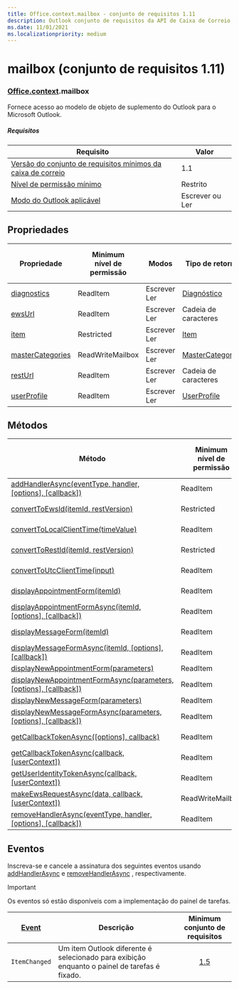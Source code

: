 ```yaml
---
title: Office.context.mailbox - conjunto de requisitos 1.11
description: Outlook conjunto de requisitos da API de Caixa de Correio 1.11 do modelo de objeto mailbox.
ms.date: 11/01/2021
ms.localizationpriority: medium
---
```


# <a name="mailbox-requirement-set-111"></a>mailbox (conjunto de requisitos 1.11)

### <a name="officecontextmailbox"></a>[Office](office.md)[.context](office.context.md).mailbox

Fornece acesso ao modelo de objeto de suplemento do Outlook para o Microsoft Outlook.

##### <a name="requirements"></a>Requisitos

|Requisito| Valor|
|---|---|
|[Versão do conjunto de requisitos mínimos da caixa de correio](../../requirement-sets/outlook-api-requirement-sets.md)| 1.1|
|[Nível de permissão mínimo](../../../outlook/understanding-outlook-add-in-permissions.md)| Restrito|
|[Modo do Outlook aplicável](../../../outlook/outlook-add-ins-overview.md#extension-points)| Escrever ou Ler|

## <a name="properties"></a>Propriedades

| Propriedade | Minimum<br>nível de permissão | Modos | Tipo de retorno | Minimum<br>conjunto de requisitos |
|---|---|---|---|:---:|
| [diagnostics](/javascript/api/outlook/office.mailbox?view=outlook-js-1.11&preserve-view=true#outlook-office-mailbox-diagnostics-member) | ReadItem | Escrever<br>Ler | [Diagnóstico](/javascript/api/outlook/office.diagnostics?view=outlook-js-1.11&preserve-view=true) | [1.1](../requirement-set-1.1/outlook-requirement-set-1.1.md) |
| [ewsUrl](/javascript/api/outlook/office.mailbox?view=outlook-js-1.11&preserve-view=true#outlook-office-mailbox-ewsurl-member) | ReadItem | Escrever<br>Ler | Cadeia de caracteres | [1.1](../requirement-set-1.1/outlook-requirement-set-1.1.md) |
| [item](office.context.mailbox.item.md) | Restricted | Escrever<br>Ler | [Item](/javascript/api/outlook/office.item?view=outlook-js-1.11&preserve-view=true) | [1.1](../requirement-set-1.1/outlook-requirement-set-1.1.md) |
| [masterCategories](/javascript/api/outlook/office.mailbox?view=outlook-js-1.11&preserve-view=true#outlook-office-mailbox-mastercategories-member) | ReadWriteMailbox | Escrever<br>Ler | [MasterCategories](/javascript/api/outlook/office.mastercategories?view=outlook-js-1.11&preserve-view=true) | [1.8](../requirement-set-1.8/outlook-requirement-set-1.8.md) |
| [restUrl](/javascript/api/outlook/office.mailbox?view=outlook-js-1.11&preserve-view=true#outlook-office-mailbox-resturl-member) | ReadItem | Escrever<br>Ler | Cadeia de caracteres | [1.5](../requirement-set-1.5/outlook-requirement-set-1.5.md) |
| [userProfile](/javascript/api/outlook/office.mailbox?view=outlook-js-1.11&preserve-view=true#outlook-office-mailbox-userprofile-member) | ReadItem | Escrever<br>Ler | [UserProfile](/javascript/api/outlook/office.userprofile?view=outlook-js-1.11&preserve-view=true) | [1.1](../requirement-set-1.1/outlook-requirement-set-1.1.md) |

## <a name="methods"></a>Métodos

| Método | Minimum<br>nível de permissão | Modos | Minimum<br>conjunto de requisitos |
|---|---|---|:---:|
| [addHandlerAsync(eventType, handler, [options], [callback])](/javascript/api/outlook/office.mailbox?view=outlook-js-1.11&preserve-view=true#outlook-office-mailbox-addhandlerasync-member(1)) | ReadItem | Escrever<br>Ler | [1.5](../requirement-set-1.5/outlook-requirement-set-1.5.md) |
| [convertToEwsId(itemId, restVersion)](/javascript/api/outlook/office.mailbox?view=outlook-js-1.11&preserve-view=true#outlook-office-mailbox-converttoewsid-member(1)) | Restricted | Escrever<br>Ler | [1.3](../requirement-set-1.3/outlook-requirement-set-1.3.md) |
| [convertToLocalClientTime(timeValue)](/javascript/api/outlook/office.mailbox?view=outlook-js-1.11&preserve-view=true#outlook-office-mailbox-converttolocalclienttime-member(1)) | ReadItem | Escrever<br>Ler | [1.1](../requirement-set-1.1/outlook-requirement-set-1.1.md) |
| [convertToRestId(itemId, restVersion)](/javascript/api/outlook/office.mailbox?view=outlook-js-1.11&preserve-view=true#outlook-office-mailbox-converttorestid-member(1)) | Restricted | Escrever<br>Ler | [1.3](../requirement-set-1.3/outlook-requirement-set-1.3.md) |
| [convertToUtcClientTime(input)](/javascript/api/outlook/office.mailbox?view=outlook-js-1.11&preserve-view=true#outlook-office-mailbox-converttoutcclienttime-member(1)) | ReadItem | Escrever<br>Ler | [1.1](../requirement-set-1.1/outlook-requirement-set-1.1.md) |
| [displayAppointmentForm(itemId)](/javascript/api/outlook/office.mailbox?view=outlook-js-1.11&preserve-view=true#outlook-office-mailbox-displayappointmentform-member(1)) | ReadItem | Escrever<br>Ler | [1.1](../requirement-set-1.1/outlook-requirement-set-1.1.md) |
| [displayAppointmentFormAsync(itemId, [options], [callback])](/javascript/api/outlook/office.mailbox?view=outlook-js-1.11&preserve-view=true#outlook-office-mailbox-displayappointmentformasync-member(1)) | ReadItem | Escrever<br>Ler | [1.9](../requirement-set-1.9/outlook-requirement-set-1.9.md) |
| [displayMessageForm(itemId)](/javascript/api/outlook/office.mailbox?view=outlook-js-1.11&preserve-view=true#outlook-office-mailbox-displaymessageform-member(1)) | ReadItem | Escrever<br>Ler | [1.1](../requirement-set-1.1/outlook-requirement-set-1.1.md) |
| [displayMessageFormAsync(itemId, [options], [callback])](/javascript/api/outlook/office.mailbox?view=outlook-js-1.11&preserve-view=true#outlook-office-mailbox-displaymessageformasync-member(1)) | ReadItem | Escrever<br>Ler | [1.9](../requirement-set-1.9/outlook-requirement-set-1.9.md) |
| [displayNewAppointmentForm(parameters)](/javascript/api/outlook/office.mailbox?view=outlook-js-1.11&preserve-view=true#outlook-office-mailbox-displaynewappointmentform-member(1)) | ReadItem | Ler | [1.1](../requirement-set-1.1/outlook-requirement-set-1.1.md) |
| [displayNewAppointmentFormAsync(parameters, [options], [callback])](/javascript/api/outlook/office.mailbox?view=outlook-js-1.11&preserve-view=true#outlook-office-mailbox-displaynewappointmentformasync-member(1)) | ReadItem | Ler | [1.9](../requirement-set-1.9/outlook-requirement-set-1.9.md) |
| [displayNewMessageForm(parameters)](/javascript/api/outlook/office.mailbox?view=outlook-js-1.11&preserve-view=true#outlook-office-mailbox-displaynewmessageform-member(1)) | ReadItem | Ler | [1.6](../requirement-set-1.6/outlook-requirement-set-1.6.md) |
| [displayNewMessageFormAsync(parameters, [options], [callback])](/javascript/api/outlook/office.mailbox?view=outlook-js-1.11&preserve-view=true#outlook-office-mailbox-displaynewmessageformasync-member(1)) | ReadItem | Ler | [1.9](../requirement-set-1.9/outlook-requirement-set-1.9.md) |
| [getCallbackTokenAsync([options], callback)](/javascript/api/outlook/office.mailbox?view=outlook-js-1.11&preserve-view=true#outlook-office-mailbox-getcallbacktokenasync-member(1)) | ReadItem | Escrever<br>Ler | [1.5](../requirement-set-1.5/outlook-requirement-set-1.5.md) |
| [getCallbackTokenAsync(callback, [userContext])](/javascript/api/outlook/office.mailbox?view=outlook-js-1.11&preserve-view=true#outlook-office-mailbox-getcallbacktokenasync-member(2)) | ReadItem | Escrever<br>Ler | [1.3](../requirement-set-1.3/outlook-requirement-set-1.3.md)<br>[1.1](../requirement-set-1.1/outlook-requirement-set-1.1.md) |
| [getUserIdentityTokenAsync(callback, [userContext])](/javascript/api/outlook/office.mailbox?view=outlook-js-1.11&preserve-view=true#outlook-office-mailbox-getuseridentitytokenasync-member(1)) | ReadItem | Escrever<br>Ler | [1.1](../requirement-set-1.1/outlook-requirement-set-1.1.md) |
| [makeEwsRequestAsync(data, callback, [userContext])](/javascript/api/outlook/office.mailbox?view=outlook-js-1.11&preserve-view=true#outlook-office-mailbox-makeewsrequestasync-member(1)) | ReadWriteMailbox | Escrever<br>Ler | [1.1](../requirement-set-1.1/outlook-requirement-set-1.1.md) |
| [removeHandlerAsync(eventType, handler, [options], [callback])](/javascript/api/outlook/office.mailbox?view=outlook-js-1.11&preserve-view=true#outlook-office-mailbox-removehandlerasync-member(1)) | ReadItem | Escrever<br>Ler | [1.5](../requirement-set-1.5/outlook-requirement-set-1.5.md) |

## <a name="events"></a>Eventos

Inscreva-se e cancele a assinatura dos seguintes eventos usando [addHandlerAsync](/javascript/api/outlook/office.mailbox?view=outlook-js-1.11&preserve-view=true#outlook-office-mailbox-addhandlerasync-member(1)) e [removeHandlerAsync](/javascript/api/outlook/office.mailbox?view=outlook-js-1.11&preserve-view=true#outlook-office-mailbox-removehandlerasync-member(1)) , respectivamente.

> [!IMPORTANT]
> Os eventos só estão disponíveis com a implementação do painel de tarefas.

| [Event](/javascript/api/office/office.eventtype?view=outlook-js-1.11&preserve-view=true) | Descrição | Minimum<br>conjunto de requisitos |
|---|---|:---:|
|`ItemChanged`| Um item Outlook diferente é selecionado para exibição enquanto o painel de tarefas é fixado. | [1.5](../requirement-set-1.5/outlook-requirement-set-1.5.md) |
